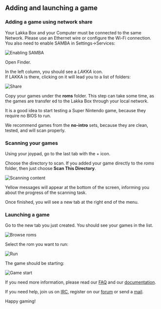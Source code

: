## Adding and launching a game

### Adding a game using network share

Your Lakka Box and your Computer must be connected to the same Network. Please use an Ethernet wire or configure the Wi-Fi connection. You also need to enable SAMBA in Settings->Services:

![Enabling SAMBA](/images/lakkamenuenablesamba.png)

Open Finder.

In the left column, you should see a *LAKKA* icon.  
If LAKKA is there, clicking on it will lead you to a list of folders:

![Share](/images/macossamba1.png)

Copy your games under the **roms** folder. This step can take some time, as the games are transfer ed to the Lakka Box through your local network.

It is a good idea to start testing a Super Nintendo game, because they require no BIOS to run.

We recommend games from the **no-intro** sets, because they are clean, tested, and will scan properly.

### Scanning your games

Using your joypad, go to the last tab with the + icon.

Choose the directory to scan. If you added your game directly to the *roms* folder, then just choose **Scan This Directory**.

![Scanning content](/images/lakkamenuscan.png)

Yellow messages will appear at the bottom of the screen, informing you about the progress of the scanning task.

Once finished, you will see a new tab at the right end of the menu.

### Launching a game

Go to the new tab you just created. You should see your games in the list.

![Browse roms](/images/lakkamenufindrom.png)

Select the rom you want to run:

![Run](/images/lakkamenurunrom.png)

The game should be starting:

![Game start](/images/rguiromlaunched.png)

If you need more information, please read our [FAQ](/doc/FAQ) and our [documentation](/doc/Home).

If you need help, join us on [IRC](irc://irc.freenode.org/#lakkatv), register on our [forum](http://libretro.com/forums/forumdisplay.php?f=26) or send a [mail](/contact).

Happy gaming!
